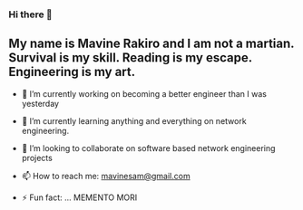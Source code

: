 ### Hi there 👋

## My name is Mavine Rakiro and I am not a martian. Survival is my skill. Reading is my escape. Engineering is my art.
- 🔭 I’m currently working on becoming a better engineer than I was yesterday
- 🌱 I’m currently learning anything and everything on network engineering.
- 👯 I’m looking to collaborate on software based network engineering projects
- 📫 How to reach me: mavinesam@gmail.com

- ⚡ Fun fact: ... MEMENTO MORI



<!--
**MavineRakiro/MavineRakiro** is a ✨ _special_ ✨ repository because its `README.md` (this file) appears on your GitHub profile.

Here are some ideas to get you started:

- 🔭 I’m currently working on ...
- 🌱 I’m currently learning ...
- 👯 I’m looking to collaborate on ...
- 🤔 I’m looking for help with ...
- 💬 Ask me about ...
- 📫 How to reach me: ...
- 😄 Pronouns: ...
- ⚡ Fun fact: ...
-->
